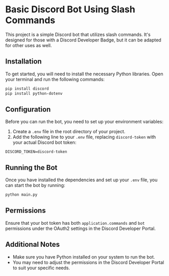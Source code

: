 # Basic Discord Bot Using Slash Commands

This project is a simple Discord bot that utilizes slash commands. It's designed for those with a Discord Developer Badge, but it can be adapted for other uses as well.

## Installation

To get started, you will need to install the necessary Python libraries. Open your terminal and run the following commands:
```bash
pip install discord
pip install python-dotenv
```
## Configuration

Before you can run the bot, you need to set up your environment variables:

1. Create a `.env` file in the root directory of your project.
2. Add the following line to your `.env` file, replacing `discord-token` with your actual Discord bot token:

```env
DISCORD_TOKEN=discord-token
```

## Running the Bot

Once you have installed the dependencies and set up your `.env` file, you can start the bot by running:
```bash
python main.py
```
## Permissions

Ensure that your bot token has both `application.commands` and `bot` permissions under the OAuth2 settings in the Discord Developer Portal.

## Additional Notes

- Make sure you have Python installed on your system to run the bot.
- You may need to adjust the permissions in the Discord Developer Portal to suit your specific needs.
